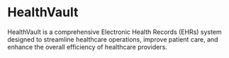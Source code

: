 # HealthVault
HealthVault is a comprehensive Electronic Health Records (EHRs) system designed to streamline healthcare operations, improve patient care, and enhance the overall efficiency of healthcare providers. 
